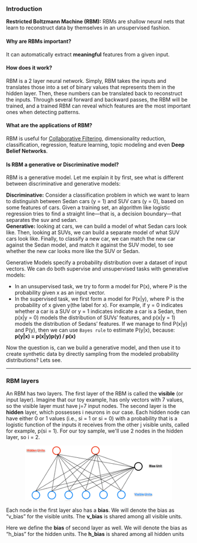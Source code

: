 <h3>Introduction</h3>
<b>Restricted Boltzmann Machine (RBM):</b>  RBMs are shallow neural nets that learn to reconstruct data by themselves in an unsupervised fashion.  


<h4>Why are RBMs important?</h4>
It can automatically extract <b>meaningful</b> features from a given input.


<h4>How does it work?</h4>
RBM is a 2 layer neural network. Simply, RBM takes the inputs and translates those into a set of binary values that represents them in the hidden layer. Then, these numbers can be translated back to reconstruct the inputs. Through several forward and backward passes, the RBM will be trained, and a trained RBM can reveal which features are the most important ones when detecting patterns.   


<h4>What are the applications of RBM?</h4>
RBM is useful for <a href='http://www.cs.utoronto.ca/~hinton/absps/netflixICML.pdf'>  Collaborative Filtering</a>, dimensionality reduction, classification, regression, feature learning, topic modeling and even <b>Deep Belief Networks</b>.



<h4>Is RBM a generative or Discriminative model?</h4>
RBM is a generative model. Let me explain it by first, see what is different between discriminative and generative models: 

<b>Discriminative:</b> Consider a classification problem in which we want to learn to distinguish between Sedan cars (y = 1) and SUV cars (y = 0), based on some features of cars. Given a training set, an algorithm like logistic regression tries to find a straight line—that is, a decision boundary—that separates the suv and sedan.  
<b>Generative:</b> looking at cars, we can build a model of what Sedan cars look like. Then, looking at SUVs, we can build a separate model of what SUV cars look like. Finally, to classify a new car, we can match the new car against the Sedan model, and match it against the SUV model, to see whether the new car looks more like the SUV or Sedan. 

Generative Models specify a probability distribution over a dataset of input vectors. We can do both supervise and unsupervised tasks with generative models:
<ul>
    <li>In an unsupervised task, we try to form a model for P(x), where P is the probability given x as an input vector.</li>
    <li>In the supervised task, we first form a model for P(x|y), where P is the probability of x given y(the label for x). For example, if y = 0 indicates whether a car is a SUV or y = 1 indicates indicate a car is a Sedan, then p(x|y = 0) models the distribution of SUVs’ features, and p(x|y = 1) models the distribution of Sedans’ features. If we manage to find P(x|y) and P(y), then we can use <code>Bayes rule</code> to estimate P(y|x), because: <br>
   <b>p(y|x) = p(x|y)p(y) / p(x)</b> <br>
   </li>
</ul>
Now the question is, can we build a generative model, and then use it to create synthetic data by directly sampling from the modeled probability distributions? Lets see. 


<a id="ref2"></a>
<hr>
<h3>RBM layers</h3>

An RBM has two layers. The first layer of the RBM is called the <b>visible</b> (or input layer). Imagine that our toy example, has only vectors with 7 values, so the visible layer must have j=7 input nodes. 
The second layer is the <b>hidden</b> layer, which possesses i neurons in our case. Each hidden node can have either 0 or 1 values (i.e., si = 1 or si = 0) with a probability that is a logistic function of the inputs it receives from the other j visible units, called for example, p(si = 1). For our toy sample, we'll use 2 nodes in the hidden layer, so i = 2.

<center><img src="https://raw.githubusercontent.com/Gurubux/CognitiveClass-DL/master/2_Deep_Learning_with_TensorFlow/DL_CC_2_4_RBM/RBM%20Model_.png" alt="RBM Model" style="width: 400px;"></center>
     

Each node in the first layer also has a <b>bias</b>. We will denote the bias as “v_bias” for the visible units. The <b>v_bias</b> is shared among all visible units.

Here we define the <b>bias</b> of second layer as well. We will denote the bias as “h_bias” for the hidden units. The <b>h_bias</b> is shared among all hidden units
